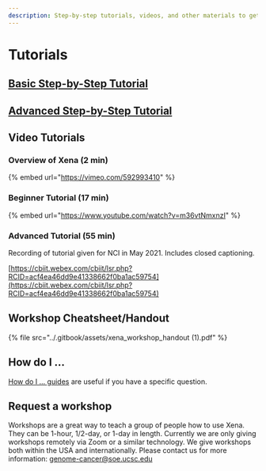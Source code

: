 ```yaml
---
description: Step-by-step tutorials, videos, and other materials to get you started.
---
```


# Tutorials

## [Basic Step-by-Step Tutorial](basic-tutorial-section-1.md)

## [Advanced Step-by-Step Tutorial](advanced-tutorial-section-1.md)

## Video Tutorials

### Overview of Xena (2 min)

{% embed url="https://vimeo.com/592993410" %}

### Beginner Tutorial (17 min)

{% embed url="https://www.youtube.com/watch?v=m36vtNmxnzI" %}

### Advanced Tutorial (55 min)

Recording of tutorial given for NCI in May 2021. Includes closed captioning.

[https://cbiit.webex.com/cbiit/lsr.php?RCID=acf4ea46dd9e41338662f0ba1ac59754](https://cbiit.webex.com/cbiit/lsr.php?RCID=acf4ea46dd9e41338662f0ba1ac59754)

## Workshop Cheatsheet/Handout

{% file src="../.gitbook/assets/xena_workshop_handout (1).pdf" %}

## How do I ...

[How do I ... guides](../how-do-i/) are useful if you have a specific question.

## Request a workshop

Workshops are a great way to teach a group of people how to use Xena. They can be 1-hour, 1/2-day, or 1-day in length. Currently we are only giving workshops remotely via Zoom or a similar technology. We give workshops both within the USA and internationally. Please contact us for more information: [genome-cancer@soe.ucsc.edu](mailto:genome-cancer@soe.ucsc.edu)

##
